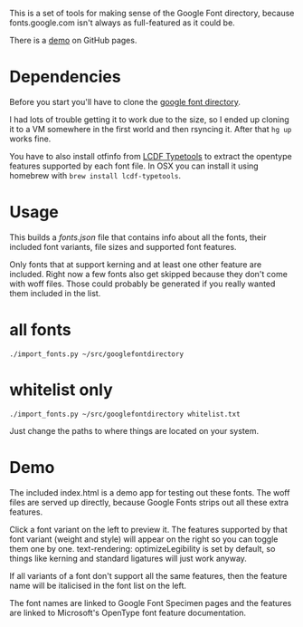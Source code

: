 This is a set of tools for making sense of the Google Font directory, because fonts.google.com isn't always as full-featured as it could be.

There is a [demo](http://thisarmy.github.com/fontsinfo) on GitHub pages.

# Dependencies

Before you start you'll have to clone the [google font directory](https://code.google.com/p/googlefontdirectory/).

I had lots of trouble getting it to work due to the size, so I ended up cloning it to a VM somewhere in the first world and then rsyncing it. After that `hg up` works fine.

You have to also install otfinfo from [LCDF Typetools](http://www.lcdf.org/type/#typetools) to extract the opentype features supported by each font file. In OSX you can install it using homebrew with `brew install lcdf-typetools`.

# Usage

This builds a *fonts.json* file that contains info about all the fonts, their included font variants, file sizes and supported font features.

Only fonts that at support kerning and at least one other feature are included. Right now a few fonts also get skipped because they don't come with woff files. Those could probably be generated if you really wanted them included in the list.

# all fonts

`./import_fonts.py ~/src/googlefontdirectory`

# whitelist only

`./import_fonts.py ~/src/googlefontdirectory whitelist.txt`

Just change the paths to where things are located on your system.

# Demo

The included index.html is a demo app for testing out these fonts. The woff files are served up directly, because Google Fonts strips out all these extra features.

Click a font variant on the left to preview it. The features supported by that font variant (weight and style) will appear on the right so you can toggle them one by one. text-rendering: optimizeLegibility is set by default, so things like kerning and standard ligatures will just work anyway.

If all variants of a font don't support all the same features, then the feature name will be italicised in the font list on the left.

The font names are linked to Google Font Specimen pages and the features are linked to Microsoft's OpenType font feature documentation.

